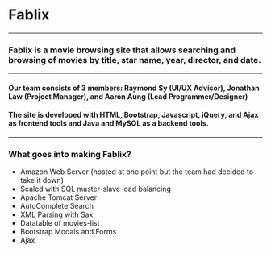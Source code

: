 <h1>Fablix</h1>
<hr>
<h3>Fablix is a movie browsing site that allows searching and browsing of movies by title, star name, year, director, and date.</h3>
<hr>
<h4>Our team consists of 3 members: Raymond Sy (UI/UX Advisor), Jonathan Law (Project Manager), and Aaron Aung (Lead Programmer/Designer)</h4>
<h4>The site is developed with HTML, Bootstrap, Javascript, jQuery, and Ajax as frontend tools and Java and MySQL as a backend tools.</h4>
<hr>
<h3>
What goes into making Fablix? 
</h3>
<ul>
<li>Amazon Web Server (hosted at one point but the team had decided to take it down)</li>
<li>Scaled with SQL master-slave load balancing</li>
<li>Apache Tomcat Server</li>
<li>AutoComplete Search</li>
<li>XML Parsing with Sax</li>
<li>Datatable of movies-list</li>
<li>Bootstrap Modals and Forms</li>
<li>Ajax</li>
</ul>



